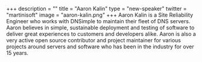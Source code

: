 +++
description = ""
title = "Aaron Kalin"
type = "new-speaker"
twitter = "martinisoft"
image = "aaron-kalin.png"
+++
Aaron Kalin is a Site Reliability Engineer who works with DNSimple to maintain their fleet of DNS servers. Aaron believes in simple, sustainable deployment and testing of software to deliver great experiences to customers and developers alike. Aaron is also a very active open source contributor and project maintainer for various projects around servers and software who has been in the industry for over 15 years.